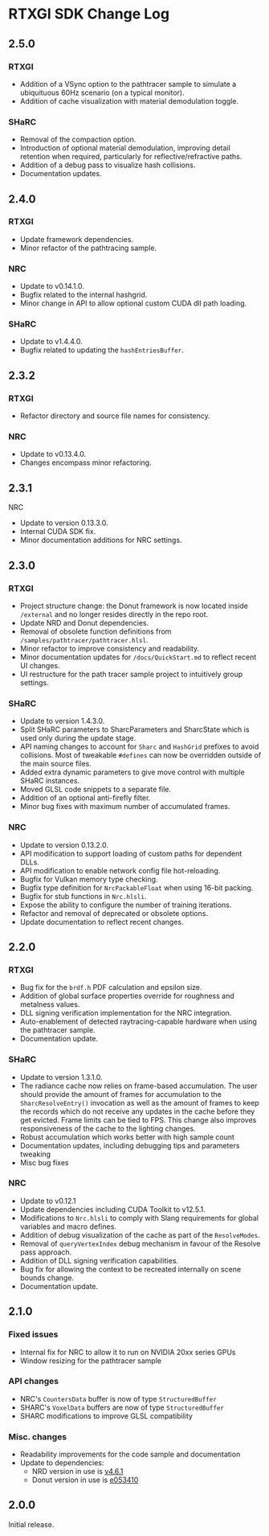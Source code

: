 # RTXGI SDK Change Log

## 2.5.0

### RTXGI
- Addition of a VSync option to the pathtracer sample to simulate a ubiquituous 60Hz scenario (on a typical monitor).
- Addition of cache visualization with material demodulation toggle.

### SHaRC
- Removal of the compaction option.
- Introduction of optional material demodulation, improving detail retention when required, particularly for reflective/refractive paths.
- Addition of a debug pass to visualize hash collisions.
- Documentation updates.

## 2.4.0

### RTXGI
- Update framework dependencies.
- Minor refactor of the pathtracing sample.

### NRC
- Update to v0.14.1.0.
- Bugfix related to the internal hashgrid.
- Minor change in API to allow optional custom CUDA dll path loading.

### SHaRC
- Update to v1.4.4.0.
- Bugfix related to updating the `hashEntriesBuffer`.

## 2.3.2

### RTXGI
- Refactor directory and source file names for consistency.

### NRC
- Update to v0.13.4.0.
- Changes encompass minor refactoring.

## 2.3.1
NRC
- Update to version 0.13.3.0.
- Internal CUDA SDK fix.
- Minor documentation additions for NRC settings.

## 2.3.0

### RTXGI
- Project structure change: the Donut framework is now located inside `/external` and no longer resides directly in the repo root.
- Update NRD and Donut dependencies.
- Removal of obsolete function definitions from `/samples/pathtracer/pathtracer.hlsl`.
- Minor refactor to improve consistency and readability.
- Minor documentation updates for `/docs/QuickStart.md` to reflect recent UI changes.
- UI restructure for the path tracer sample project to intuitively group settings.

### SHaRC
- Update to version 1.4.3.0.
- Split SHaRC parameters to SharcParameters and SharcState which is used only during the update stage.
- API naming changes to account for `Sharc` and `HashGrid` prefixes to avoid collisions. Most of tweakable `#defines` can now be overridden outside of the main source files.
- Added extra dynamic parameters to give move control with multiple SHaRC instances.
- Moved GLSL code snippets to a separate file.
- Addition of an optional anti-firefly filter.
- Minor bug fixes with maximum number of accumulated frames.

### NRC
- Update to version 0.13.2.0.
- API modification to support loading of custom paths for dependent DLLs.
- API modification to enable network config file hot-reloading.
- Bugfix for Vulkan memory type checking.
- Bugfix type definition for `NrcPackableFloat` when using 16-bit packing.
- Bugfix for stub functions in `Nrc.hlsli`.
- Expose the ability to configure the number of training iterations.
- Refactor and removal of deprecated or obsolete options.
- Update documentation to reflect recent changes.

## 2.2.0

### RTXGI
- Bug fix for the `brdf.h` PDF calculation and epsilon size.
- Addition of global surface properties override for roughness and metalness values.
- DLL signing verification implementation for the NRC integration.
- Auto-enablement of detected raytracing-capable hardware when using the pathtracer sample.
- Documentation update.

### SHaRC
- Update to version 1.3.1.0.
- The radiance cache now relies on frame-based accumulation. The user should provide the amount of frames for accumulation to the `SharcResolveEntry()` invocation as well as the amount of frames to keep the records which do not receive any updates in the cache before they get evicted. Frame limits can be tied to FPS. This change also improves responsiveness of the cache to the lighting changes.
- Robust accumulation which works better with high sample count
- Documentation updates, including debugging tips and parameters tweaking
- Misc bug fixes

### NRC
- Update to v0.12.1
- Update dependencies including CUDA Toolkit to v12.5.1.
- Modifications to `Nrc.hlsli` to comply with Slang requirements for global variables and macro defines.
- Addition of debug visualization of the cache as part of the `ResolveModes`.
- Removal of `queryVertexIndex` debug mechanism in favour of the Resolve pass approach.
- Addition of DLL signing verification capabilities.
- Bug fix for allowing the context to be recreated internally on scene bounds change.
- Documentation update.

## 2.1.0

### Fixed issues
- Internal fix for NRC to allow it to run on NVIDIA 20xx series GPUs
- Window resizing for the pathtracer sample

### API changes
- NRC's `CountersData` buffer is now of type `StructuredBuffer`
- SHARC's `VoxelData` buffers are now of type `StructuredBuffer`
- SHARC modifications to improve GLSL compatibility

### Misc. changes
- Readability improvements for the code sample and documentation
- Update to dependencies:
    - NRD version in use is [v4.6.1](https://github.com/NVIDIAGameWorks/RayTracingDenoiser/tree/db4f66f301406344211d86463d9f3ba43e74412a)
    - Donut version in use is [e053410](https://github.com/NVIDIAGameWorks/donut/tree/e05341011f82ca72dd0d37adc8ef9235ef5607b3)

## 2.0.0
Initial release.